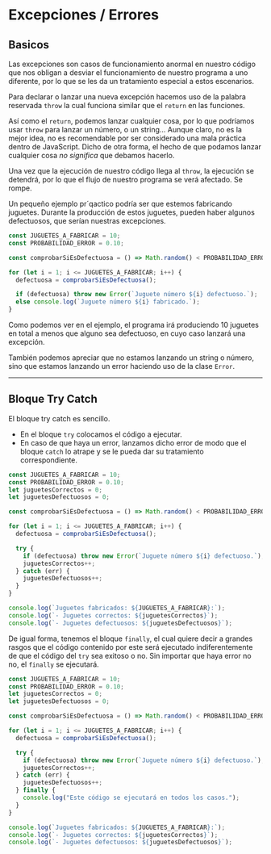 # Excepciones / Errores

## Basicos

Las excepciones son casos de funcionamiento anormal en nuestro código que nos obligan a desviar el funcionamiento de nuestro programa a uno diferente, por lo que se les da un tratamiento especial a estos escenarios.

Para declarar o lanzar una nueva excepción hacemos uso de la palabra reservada `throw` la cual funciona similar que el `return` en las funciones.

Así como el `return`, podemos lanzar cualquier cosa, por lo que podríamos usar `throw` para lanzar un número, o un string... Aunque claro, no es la mejor idea, no es recomendable por ser considerado una mala práctica dentro de JavaScript. Dicho de otra forma, el hecho de que podamos lanzar cualquier cosa _no significa_ que debamos hacerlo.

Una vez que la ejecución de nuestro código llega al `throw`, la ejecución se detendrá, por lo que el flujo de nuestro programa se verá afectado. Se rompe.

Un pequeño ejemplo pr´qactico podría ser que estemos fabricando juguetes. Durante la producción de estos juguetes, pueden haber algunos defectuosos, que serían nuestras excepciones.

```js
const JUGUETES_A_FABRICAR = 10;
const PROBABILIDAD_ERROR = 0.10;

const comprobarSiEsDefectuosa = () => Math.random() < PROBABILIDAD_ERROR;

for (let i = 1; i <= JUGUETES_A_FABRICAR; i++) {
  defectuosa = comprobarSiEsDefectuosa();

  if (defectuosa) throw new Error(`Juguete número ${i} defectuoso.`);
  else console.log(`Juguete número ${i} fabricado.`);
}
```

Como podemos ver en el ejemplo, el programa irá produciendo 10 juguetes en total a menos que alguno sea defectuoso, en cuyo caso lanzará una excepción.

También podemos apreciar que no estamos lanzando un string o número, sino que estamos lanzando un error haciendo uso de la clase `Error`.

---

## Bloque Try Catch

El bloque try catch es sencillo.

* En el bloque `try` colocamos el código a ejecutar.
* En caso de que haya un error, lanzamos dicho error de modo que el bloque `catch` lo atrape y se le pueda dar su tratamiento correspondiente.

```js
const JUGUETES_A_FABRICAR = 10;
const PROBABILIDAD_ERROR = 0.10;
let juguetesCorrectos = 0;
let juguetesDefectuosos = 0;

const comprobarSiEsDefectuosa = () => Math.random() < PROBABILIDAD_ERROR;

for (let i = 1; i <= JUGUETES_A_FABRICAR; i++) {
  defectuosa = comprobarSiEsDefectuosa();

  try {
    if (defectuosa) throw new Error(`Juguete número ${i} defectuoso.`);
    juguetesCorrectos++;
  } catch (err) {
    juguetesDefectuosos++;
  }
}

console.log(`Juguetes fabricados: ${JUGUETES_A_FABRICAR}:`);
console.log(`- Juguetes correctos: ${juguetesCorrectos}`);
console.log(`- Juguetes defectuosos: ${juguetesDefectuosos}`);
```

De igual forma, tenemos el bloque `finally`, el cual quiere decir a grandes rasgos que el código contenido por este será ejecutado indiferentemente de que el código del `try` sea exitoso o no. Sin importar que haya error no no, el `finally` se ejecutará.


```js
const JUGUETES_A_FABRICAR = 10;
const PROBABILIDAD_ERROR = 0.10;
let juguetesCorrectos = 0;
let juguetesDefectuosos = 0;

const comprobarSiEsDefectuosa = () => Math.random() < PROBABILIDAD_ERROR;

for (let i = 1; i <= JUGUETES_A_FABRICAR; i++) {
  defectuosa = comprobarSiEsDefectuosa();

  try {
    if (defectuosa) throw new Error(`Juguete número ${i} defectuoso.`);
    juguetesCorrectos++;
  } catch (err) {
    juguetesDefectuosos++;
  } finally {
    console.log("Este código se ejecutará en todos los casos.");
  }
}

console.log(`Juguetes fabricados: ${JUGUETES_A_FABRICAR}:`);
console.log(`- Juguetes correctos: ${juguetesCorrectos}`);
console.log(`- Juguetes defectuosos: ${juguetesDefectuosos}`);
```

